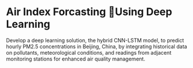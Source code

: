 # Air Index Forcasting Using Deep Learning
 Develop a deep learning solution, the hybrid CNN-LSTM model, to predict hourly PM2.5 concentrations in Beijing, China, by integrating historical data on pollutants, meteorological conditions, and readings from adjacent monitoring stations for enhanced air quality management.
